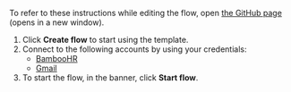 To refer to these instructions while editing the flow, open [the GitHub page](https://github.com/ot4i/app-connect-templates/blob/master/resources/markdown/Send%20an%20email%20notification%20on%20creating%20an%20employee%20in%20BambooHR_instructions.md) (opens in a new window).

1. Click **Create flow** to start using the template.
1. Connect to the following accounts by using your credentials:
   - [BambooHR](https://www.ibm.com/docs/en/app-connect/containers_cd?topic=apps-bamboohr)
   - [Gmail](https://www.ibm.com/docs/en/app-connect/containers_cd?topic=apps-gmail)
1. To start the flow, in the banner, click **Start flow**.

